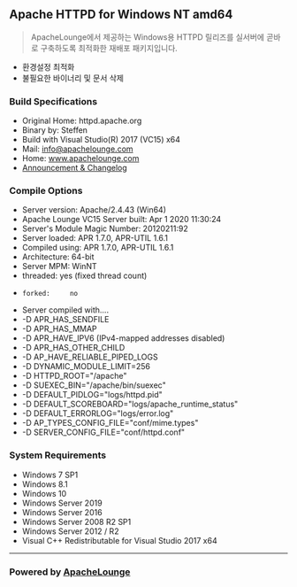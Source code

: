 ## Apache HTTPD for Windows NT amd64
> ApacheLounge에서 제공하는 Windows용 HTTPD 릴리즈를 실서버에 곧바로 구축하도록 최적화한 재배포 패키지입니다.
* 환경설정 최적화
* 불필요한 바이너리 및 문서 삭제
### Build Specifications
* Original Home: httpd.apache.org
* Binary by: Steffen
* Build with Visual Studio(R) 2017 (VC15) x64
* Mail: info@apachelounge.com
* Home: www.apachelounge.com
* [Announcement & Changelog](https://www.apachelounge.com/viewtopic.php?p=38419)
### Compile Options
* Server version: Apache/2.4.43 (Win64)
* Apache Lounge VC15 Server built:   Apr  1 2020 11:30:24
* Server's Module Magic Number: 20120211:92
* Server loaded:  APR 1.7.0, APR-UTIL 1.6.1
* Compiled using: APR 1.7.0, APR-UTIL 1.6.1
* Architecture:   64-bit
* Server MPM:     WinNT
*   threaded:     yes (fixed thread count)
*     forked:     no
* Server compiled with....
*  -D APR_HAS_SENDFILE
*  -D APR_HAS_MMAP
*  -D APR_HAVE_IPV6 (IPv4-mapped addresses disabled)
*  -D APR_HAS_OTHER_CHILD
*  -D AP_HAVE_RELIABLE_PIPED_LOGS
*  -D DYNAMIC_MODULE_LIMIT=256
*  -D HTTPD_ROOT="/apache"
*  -D SUEXEC_BIN="/apache/bin/suexec"
*  -D DEFAULT_PIDLOG="logs/httpd.pid"
*  -D DEFAULT_SCOREBOARD="logs/apache_runtime_status"
*  -D DEFAULT_ERRORLOG="logs/error.log"
*  -D AP_TYPES_CONFIG_FILE="conf/mime.types"
*  -D SERVER_CONFIG_FILE="conf/httpd.conf"
### System Requirements
* Windows 7 SP1
* Windows 8.1
* Windows 10
* Windows Server 2019
* Windows Server 2016
* Windows Server 2008 R2 SP1
* Windows Server 2012 / R2
* Visual C++ Redistributable for Visual Studio 2017 x64
---
### Powered by [ApacheLounge](https://apachelounge.com)